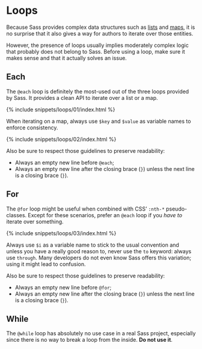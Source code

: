 
# Loops

Because Sass provides complex data structures such as [lists](#lists) and [maps](#maps), it is no surprise that it also gives a way for authors to iterate over those entities.

However, the presence of loops usually implies moderately complex logic that probably does not belong to Sass. Before using a loop, make sure it makes sense and that it actually solves an issue.

## Each

The `@each` loop is definitely the most-used out of the three loops provided by Sass. It provides a clean API to iterate over a list or a map.

{% include snippets/loops/01/index.html %}

When iterating on a map, always use `$key` and `$value` as variable names to enforce consistency.

{% include snippets/loops/02/index.html %}

Also be sure to respect those guidelines to preserve readability:

* Always an empty new line before `@each`;
* Always an empty new line after the closing brace (`}`) unless the next line is a closing brace (`}`).

## For

The `@for` loop might be useful when combined with CSS’ `:nth-*` pseudo-classes. Except for these scenarios, prefer an `@each` loop if you *have to* iterate over something.

{% include snippets/loops/03/index.html %}

Always use `$i` as a variable name to stick to the usual convention and unless you have a really good reason to, never use the `to` keyword: always use `through`. Many developers do not even know Sass offers this variation; using it might lead to confusion.

Also be sure to respect those guidelines to preserve readability:

* Always an empty new line before `@for`;
* Always an empty new line after the closing brace (`}`) unless the next line is a closing brace (`}`).

## While

The `@while` loop has absolutely no use case in a real Sass project, especially since there is no way to break a loop from the inside. **Do not use it**.
